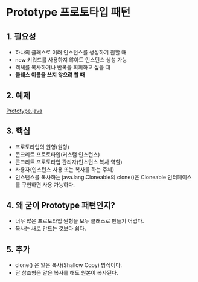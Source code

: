 # Prototype 프로토타입 패턴

## 1. 필요성

- 하나의 클래스로 여러 인스턴스를 생성하기 원할 때
- new 키워드를 사용하지 않아도 인스턴스 생성 가능
- 객체를 복사하거나 반복을 회피하고 싶을 때
- **클래스 이름을 쓰지 않으려 할 때**

## 2. 예제

[Prototype.java](./Prototype.java)

## 3. 핵심

- 프로토타입의 원형(원형)
- 콘크리트 프로토타입(커스텀 인스턴스)
- 콘크리트 프로토타입 관리자(인스턴스 복사 역할)
- 사용자(인스턴스 사용 또는 복사를 하는 주체)
- 인스턴스를 복사하는 java.lang.Cloneable의 clone()은 Cloneable 인터페이스를 구현하면 사용 가능하다.

## 4. 왜 굳이 Prototype 패턴인지?

- 너무 많은 프로토타입 원형을 모두 클래스로 만들기 어렵다.
- 복사는 새로 만드는 것보다 쉽다.

## 5. 추가

- clone() 은 얕은 복사(Shallow Copy) 방식이다.
- 단 참조형은 앝은 복사를 해도 원본이 복사된다.
